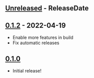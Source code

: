 <!-- next-header -->

## [Unreleased] - ReleaseDate

## [0.1.2] - 2022-04-19

- Enable more features in build
- Fix automatic releases

## [0.1.0]

- Initial release!

<!-- next-url -->
[Unreleased]: https://github.com/jhbruhn/moonboot/compare/v0.1.2...HEAD
[0.1.2]: https://github.com/jhbruhn/moonboot/compare/v0.1.0...v0.1.2
[0.1.0]: https://github.com/jhbruhn/moonboot/compare/v0.1.0...v1.1.0
